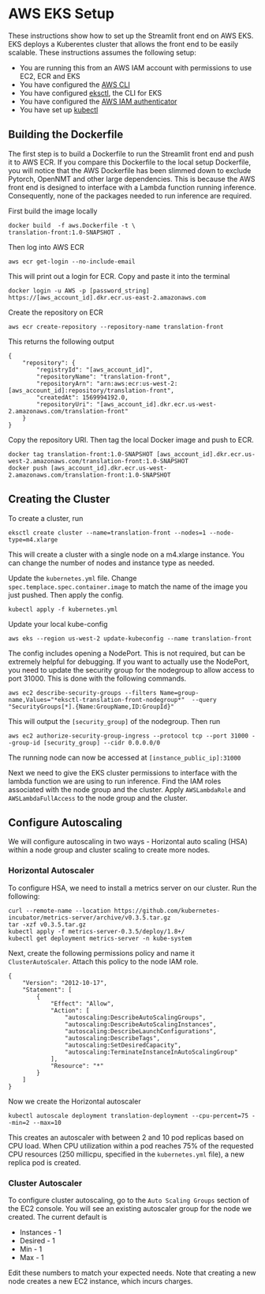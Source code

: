 # AWS EKS Setup

These instructions show how to set up the Streamlit front end on AWS EKS. EKS deploys a Kuberentes cluster that allows the front end to be easily scalable. These instructions assumes the following setup:
 * You are running this from an AWS IAM account with permissions to use EC2, ECR and EKS
 * You have configured the [AWS CLI](https://aws.amazon.com/cli/)
 * You have configured [eksctl](https://eksctl.io/), the CLI for EKS
 * You have configured the [AWS IAM authenticator](https://docs.aws.amazon.com/eks/latest/userguide/install-aws-iam-authenticator.html)
 * You have set up [kubectl](https://kubernetes.io/docs/tasks/tools/install-kubectl/)

## Building the Dockerfile

The first step is to build a Dockerfile to run the Streamlit front end and push it to AWS ECR. If you compare this Dockerfile to the local setup Dockerfile, you will notice that the AWS Dockerfile has been slimmed down to exclude Pytorch, OpenNMT and other large dependencies. This is because the AWS front end is designed to interface with a Lambda function running inference. Consequently, none of the packages needed to run inference are required.

First build the image locally

    docker build  -f aws.Dockerfile -t \
    translation-front:1.0-SNAPSHOT .

Then log into AWS ECR

    aws ecr get-login --no-include-email

This will print out a login for ECR. Copy and paste it into the terminal

    docker login -u AWS -p [password_string] https://[aws_account_id].dkr.ecr.us-east-2.amazonaws.com

Create the repository on ECR

    aws ecr create-repository --repository-name translation-front

This returns the following output

```
{
    "repository": {
        "registryId": "[aws_account_id]",
        "repositoryName": "translation-front",
        "repositoryArn": "arn:aws:ecr:us-west-2:[aws_account_id]:repository/translation-front",
        "createdAt": 1569994192.0,
        "repositoryUri": "[aws_account_id].dkr.ecr.us-west-2.amazonaws.com/translation-front"
    }
}
```
Copy the repository URI. Then tag the local Docker image and push to ECR.

    docker tag translation-front:1.0-SNAPSHOT [aws_account_id].dkr.ecr.us-west-2.amazonaws.com/translation-front:1.0-SNAPSHOT
    docker push [aws_account_id].dkr.ecr.us-west-2.amazonaws.com/translation-front:1.0-SNAPSHOT

## Creating the Cluster

To create a cluster, run 

    eksctl create cluster --name=translation-front --nodes=1 --node-type=m4.xlarge

This will create a cluster with a single node on a m4.xlarge instance. You can change the number of nodes and instance type as needed.

Update the `kubernetes.yml` file. Change `spec.templace.spec.container.image` to match the name of the image you just pushed. Then apply the config.

    kubectl apply -f kubernetes.yml

Update your local kube-config

    aws eks --region us-west-2 update-kubeconfig --name translation-front

The config includes opening a NodePort. This is not required, but can be extremely helpful for debugging. If you want to actually use the NodePort, you need to update the security group for the nodegroup to allow access to port 31000. This is done with the following commands.

    aws ec2 describe-security-groups --filters Name=group-name,Values="*eksctl-translation-front-nodegroup*"  --query "SecurityGroups[*].{Name:GroupName,ID:GroupId}"

This will output the `[security_group]` of the nodegroup. Then run

    aws ec2 authorize-security-group-ingress --protocol tcp --port 31000 --group-id [security_group] --cidr 0.0.0.0/0

The running node can now be accessed at `[instance_public_ip]:31000`

Next we need to give the EKS cluster permissions to interface with the lambda function we are using to run inference. Find the IAM roles associated with the node group and the cluster. Apply `AWSLambdaRole` and `AWSLambdaFullAccess` to the node group and the cluster.

## Configure Autoscaling

We will configure autoscaling in two ways - Horizontal auto scaling (HSA) within a node group and cluster scaling to create more nodes.


### Horizontal Autoscaler

To configure HSA, we need to install a metrics server on our cluster. Run the following:

    curl --remote-name --location https://github.com/kubernetes-incubator/metrics-server/archive/v0.3.5.tar.gz
    tar -xzf v0.3.5.tar.gz
    kubectl apply -f metrics-server-0.3.5/deploy/1.8+/
    kubectl get deployment metrics-server -n kube-system

Next, create the following permissions policy and name it `ClusterAutoScaler`. Attach this policy to the node IAM role.

    {
        "Version": "2012-10-17",
        "Statement": [
            {
                "Effect": "Allow",
                "Action": [
                    "autoscaling:DescribeAutoScalingGroups",
                    "autoscaling:DescribeAutoScalingInstances",
                    "autoscaling:DescribeLaunchConfigurations",
                    "autoscaling:DescribeTags",
                    "autoscaling:SetDesiredCapacity",
                    "autoscaling:TerminateInstanceInAutoScalingGroup"
                ],
                "Resource": "*"
            }
        ]
    }

Now we create the Horizontal autoscaler

    kubectl autoscale deployment translation-deployment --cpu-percent=75 --min=2 --max=10

This creates an autoscaler with between 2 and 10 pod replicas based on CPU load. When CPU utilization within a pod reaches 75% of the requested CPU resources (250 millicpu, specified in the `kubernetes.yml` file), a new replica pod is created.

### Cluster Autoscaler

To configure cluster autoscaling, go to the `Auto Scaling Groups` section of the EC2 console. You will see an existing autoscaler group for the node we created. The current default is 
 * Instances - 1
 * Desired - 1
 * Min - 1
 * Max - 1

Edit these numbers to match your expected needs. Note that creating a new node creates a new EC2 instance, which incurs charges.